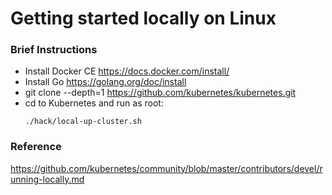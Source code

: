 # Getting started locally on Linux

### Brief Instructions
- Install Docker CE https://docs.docker.com/install/
- Install Go  https://golang.org/doc/install
- git clone --depth=1 https://github.com/kubernetes/kubernetes.git
- cd to Kubernetes and run as root:
  ```console
  ./hack/local-up-cluster.sh
  ```
### Reference
https://github.com/kubernetes/community/blob/master/contributors/devel/running-locally.md
